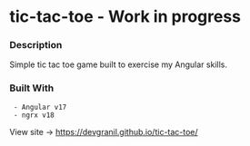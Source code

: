 # tic-tac-toe - Work in progress




### Description
Simple tic tac toe game built to exercise my Angular skills. 




### Built With
     - Angular v17
     - ngrx v18


View site -> https://devgranil.github.io/tic-tac-toe/